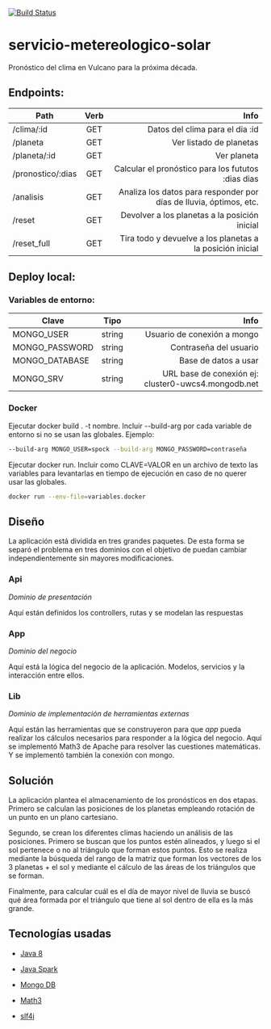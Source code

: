 [![Build Status](https://travis-ci.org/Thargelion/servicio-metereologico-solar.svg?branch=master)](https://travis-ci.org/Thargelion/servicio-metereologico-solar)

# servicio-metereologico-solar
Pronóstico del clima en Vulcano para la próxima década.

## Endpoints:

| Path        | Verb          | Info      |
| ------------- |:-------------:| ---------:|
| /clima/:id | GET | Datos del clima para el dia :id|
| /planeta | GET      |   Ver listado de planetas |
| /planeta/:id | GET | Ver planeta |
| /pronostico/:dias | GET | Calcular el pronóstico para los fututos :dias dias |
| /analisis | GET | Analiza los datos para responder por días de lluvia, óptimos, etc. |
| /reset | GET | Devolver a los planetas a la posición inicial |
| /reset_full | GET | Tira todo y devuelve a los planetas a la posición inicial |

## Deploy local:

### Variables de entorno:

| Clave        | Tipo          | Info      |
| ------------- |:-------------:| ---------:|
| MONGO_USER | string | Usuario de conexión a mongo |
| MONGO_PASSWORD | string      |   Contraseña del usuario |
| MONGO_DATABASE | string | Base de datos a usar |
| MONGO_SRV | string | URL base de conexión ej: cluster0-uwcs4.mongodb.net |

### Docker

Ejecutar docker build . -t nombre. Incluir --build-arg por cada variable de entorno si no se usan las globales. Ejemplo:
```bash
--build-arg MONGO_USER=spock --build-arg MONGO_PASSWORD=contraseña
```

Ejecutar docker run. Incluir como CLAVE=VALOR en un archivo de texto las variables para levantarlas en tiempo de ejecución en caso de no querer usar las globales.

```bash
docker run --env-file=variables.docker
```

## Diseño

La aplicación está dividida en tres grandes paquetes. De esta forma se separó el problema en tres dominios con el objetivo de puedan cambiar independientemente sin mayores modificaciones.

### Api
_Dominio de presentación_

Aquí están definidos los controllers, rutas y se modelan las respuestas

### App
_Dominio del negocio_

Aquí está la lógica del negocio de la aplicación. Modelos, servicios y la interacción entre ellos.

### Lib
_Dominio de implementación de herramientas externas_

Aquí están las herramientas que se construyeron para que *app* pueda realizar los cálculos necesarios para responder a la lógica del negocio. Aquí se implementó Math3 de Apache para resolver las cuestiones matemáticas. Y se implementó también la conexión con mongo.

## Solución

La aplicación plantea el almacenamiento de los pronósticos en dos etapas. Primero se calculan las posiciones de los planetas empleando rotación de un punto en un plano cartesiano.

Segundo, se crean los diferentes climas haciendo un análisis de las posiciones. Primero se buscan que los puntos estén alineados, y luego si el sol pertenece o no al triángulo que forman estos puntos. Esto se realiza mediante la búsqueda del rango de la matriz que forman los vectores de los 3 planetas + el sol y mediante el cálculo de las áreas de los triángulos que se forman.

Finalmente, para calcular cuál es el día de mayor nivel de lluvia se buscó qué área formada por el triángulo que tiene al sol dentro de ella es la más grande.

## Tecnologías usadas

- [Java 8](https://www.java.com/es/download/faq/java8.xml)

- [Java Spark](http://sparkjava.com/)

- [Mongo DB](https://www.mongodb.com/)

- [Math3](https://commons.apache.org/proper/commons-math/)

- [slf4j](https://www.slf4j.org/)